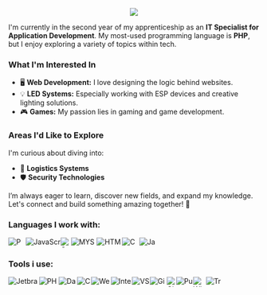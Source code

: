 <p align="center">
  <img src="https://capsule-render.vercel.app/api?text=Welcome%20to%20my%20Snippets!&animation=fadeIn&type=waving&color=gradient&height=100"/>
</p>

I'm currently in the second year of my apprenticeship as an **IT Specialist for Application Development**. My most-used programming language is **PHP**, but I enjoy exploring a variety of topics within tech.

### What I'm Interested In
- 🖥️ **Web Development:** I love designing the logic behind websites.
- 💡 **LED Systems:** Especially working with ESP devices and creative lighting solutions.
- 🎮 **Games:** My passion lies in gaming and game development.

### Areas I'd Like to Explore
I'm curious about diving into:
- 🚚 **Logistics Systems**
- 🛡️ **Security Technologies**

I’m always eager to learn, discover new fields, and expand my knowledge. Let's connect and build something amazing together! 🚀

### Languages I work with:
<div style="width: 300px; height: 20px; display: flex;">
    <img src="https://cdn.jsdelivr.net/gh/devicons/devicon@latest/icons/php/php-original.svg" alt="PHP"/>
    <img src="https://cdn.jsdelivr.net/gh/devicons/devicon@latest/icons/javascript/javascript-original.svg" alt="JavaScript"/>
    <img src="https://cdn.jsdelivr.net/gh/devicons/devicon@latest/icons/c/c-original.svg" alt="C"/>
    <img src="https://cdn.jsdelivr.net/gh/devicons/devicon@latest/icons/mysql/mysql-original-wordmark.svg" alt="MYSQL"/>
    <img src="https://cdn.jsdelivr.net/gh/devicons/devicon@latest/icons/html5/html5-original.svg" alt="HTML5"/>
    <img src="https://cdn.jsdelivr.net/gh/devicons/devicon@latest/icons/css3/css3-original.svg" alt="CSS"/>
    <img src="https://cdn.jsdelivr.net/gh/devicons/devicon@latest/icons/java/java-original.svg" alt="Java"/>
</div>

### Tools i use:
<div style="width: 300px; height: 20px; display: flex;">
    <img src="https://cdn.jsdelivr.net/gh/devicons/devicon@latest/icons/jetbrains/jetbrains-original.svg" alt="Jetbrains"/>
    <img src="https://cdn.jsdelivr.net/gh/devicons/devicon@latest/icons/phpstorm/phpstorm-original.svg" alt="PHP-Storm"/>
    <img src="https://cdn.jsdelivr.net/gh/devicons/devicon@latest/icons/datagrip/datagrip-original.svg" alt="Data-Grip"/>
    <img src="https://cdn.jsdelivr.net/gh/devicons/devicon@latest/icons/clion/clion-original.svg" alt="C-Lion"/>
    <img src="https://cdn.jsdelivr.net/gh/devicons/devicon@latest/icons/webstorm/webstorm-original.svg" alt="Web-Storm"/>
    <img src="https://cdn.jsdelivr.net/gh/devicons/devicon@latest/icons/intellij/intellij-original.svg" alt="IntelliJ"/>
    <img src="https://cdn.jsdelivr.net/gh/devicons/devicon@latest/icons/vscode/vscode-original.svg" alt="VS-Code"/>
    <img src="https://cdn.jsdelivr.net/gh/devicons/devicon@latest/icons/gimp/gimp-original.svg" alt="Gimp"/>
    <img src="https://cdn.jsdelivr.net/gh/devicons/devicon@latest/icons/git/git-original.svg" alt="Git"/>
    <img src="https://cdn.jsdelivr.net/gh/devicons/devicon@latest/icons/putty/putty-original.svg" alt="Putty"/>
    <img src="https://cdn.jsdelivr.net/gh/devicons/devicon@latest/icons/windows11/windows11-original.svg" alt="Win 11"/>
    <img src="https://cdn.jsdelivr.net/gh/devicons/devicon@latest/icons/trello/trello-original.svg" alt="Trello"/>
</div>
